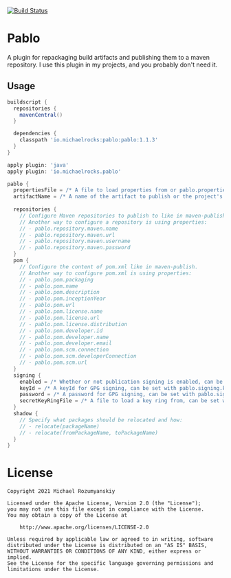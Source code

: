[![Build Status](https://travis-ci.org/MichaelRocks/pablo.svg?branch=master)](https://travis-ci.org/MichaelRocks/pablo)

Pablo
=====

A plugin for repackaging build artifacts and publishing them to a maven repository.
I use this plugin in my projects, and you probably don't need it.

Usage
-----
```groovy
buildscript {
  repositories {
    mavenCentral()
  }

  dependencies {
    classpath 'io.michaelrocks:pablo:pablo:1.1.3'
  }
}

apply plugin: 'java'
apply plugin: 'io.michaelrocks.pablo'

pablo {
  propertiesFile = /* A file to load properties from or pablo.properties by default. */
  artifactName = /* A name of the artifact to publish or the project's name by default. */
  
  repositories {
    // Configure Maven repositories to publish to like in maven-publish.
    // Another way to configure a repository is using properties:
    // - pablo.repository.maven.name
    // - pablo.repository.maven.url
    // - pablo.repository.maven.username
    // - pablo.repository.maven.password
  }
  pom {
    // Configure the content of pom.xml like in maven-publish.
    // Another way to configure pom.xml is using properties:
    // - pablo.pom.packaging
    // - pablo.pom.name
    // - pablo.pom.description
    // - pablo.pom.inceptionYear
    // - pablo.pom.url
    // - pablo.pom.license.name
    // - pablo.pom.license.url
    // - pablo.pom.license.distribution
    // - pablo.pom.developer.id
    // - pablo.pom.developer.name
    // - pablo.pom.developer.email
    // - pablo.pom.scm.connection
    // - pablo.pom.scm.developerConnection
    // - pablo.pom.scm.url
  }
  signing {
    enabled = /* Whether or not publication signing is enabled, can be set with pablo.signing.enabled property. */
    keyId = /* A keyId for GPG signing, can be set with pablo.signing.keyId property. */
    password = /* A password for GPG signing, can be set with pablo.signing.password property. */
    secretKeyRingFile = /* A file to load a key ring from, can be set with pablo.signing.secretKeyRingFile property. */
  }
  shadow {
    // Specify what packages should be relocated and how:
    // - relocate(packageName)
    // - relocate(fromPackageName, toPackageName)
  }
}
```

License
=======
    Copyright 2021 Michael Rozumyanskiy

    Licensed under the Apache License, Version 2.0 (the "License");
    you may not use this file except in compliance with the License.
    You may obtain a copy of the License at

        http://www.apache.org/licenses/LICENSE-2.0

    Unless required by applicable law or agreed to in writing, software
    distributed under the License is distributed on an "AS IS" BASIS,
    WITHOUT WARRANTIES OR CONDITIONS OF ANY KIND, either express or implied.
    See the License for the specific language governing permissions and
    limitations under the License.
